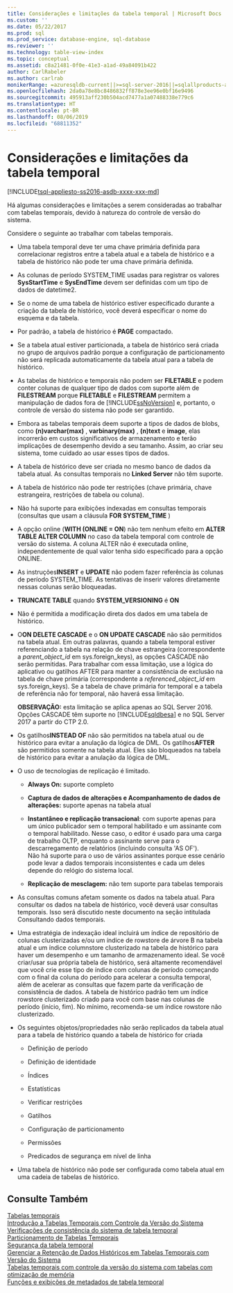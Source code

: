 ```yaml
---
title: Considerações e limitações da tabela temporal | Microsoft Docs
ms.custom: ''
ms.date: 05/22/2017
ms.prod: sql
ms.prod_service: database-engine, sql-database
ms.reviewer: ''
ms.technology: table-view-index
ms.topic: conceptual
ms.assetid: c8a21481-0f0e-41e3-a1ad-49a84091b422
author: CarlRabeler
ms.author: carlrab
monikerRange: =azuresqldb-current||>=sql-server-2016||=sqlallproducts-allversions||>=sql-server-linux-2017||=azuresqldb-mi-current
ms.openlocfilehash: 2da0a78e8bc8486832ff878e3ee96e0bf16e9496
ms.sourcegitcommit: 495913aff230b504acd7477a1a07488338e779c6
ms.translationtype: HT
ms.contentlocale: pt-BR
ms.lasthandoff: 08/06/2019
ms.locfileid: "68811352"
---
```

# <a name="temporal-table-considerations-and-limitations"></a>Considerações e limitações da tabela temporal
[!INCLUDE[tsql-appliesto-ss2016-asdb-xxxx-xxx-md](../../includes/tsql-appliesto-ss2016-asdb-xxxx-xxx-md.md)]

  Há algumas considerações e limitações a serem consideradas ao trabalhar com tabelas temporais, devido à natureza do controle de versão do sistema.  
  
 Considere o seguinte ao trabalhar com tabelas temporais.  
  
-   Uma tabela temporal deve ter uma chave primária definida para correlacionar registros entre a tabela atual e a tabela de histórico e a tabela de histórico não pode ter uma chave primária definida.  
  
-   As colunas de período SYSTEM_TIME usadas para registrar os valores **SysStartTime** e **SysEndTime** devem ser definidas com um tipo de dados de datetime2.  
  
-   Se o nome de uma tabela de histórico estiver especificado durante a criação da tabela de histórico, você deverá especificar o nome do esquema e da tabela.  
  
-   Por padrão, a tabela de histórico é **PAGE** compactado.  
  
-   Se a tabela atual estiver particionada, a tabela de histórico será criada no grupo de arquivos padrão porque a configuração de particionamento não será replicada automaticamente da tabela atual para a tabela de histórico.  
  
-   As tabelas de histórico e temporais não podem ser **FILETABLE** e podem conter colunas de qualquer tipo de dados com suporte além de **FILESTREAM** porque **FILETABLE** e **FILESTREAM** permitem a manipulação de dados fora de [!INCLUDE[ssNoVersion](../../includes/ssnoversion-md.md)] e, portanto, o controle de versão do sistema não pode ser garantido.  
  
-   Embora as tabelas temporais deem suporte a tipos de dados de blobs, como **(n)varchar(max)** , **varbinary(max)** , **(n)text** e **image**, elas incorrerão em custos significativos de armazenamento e terão implicações de desempenho devido a seu tamanho. Assim, ao criar seu sistema, tome cuidado ao usar esses tipos de dados.  
  
-   A tabela de histórico deve ser criada no mesmo banco de dados da tabela atual. As consultas temporais no **Linked Server** não têm suporte.  
  
-   A tabela de histórico não pode ter restrições (chave primária, chave estrangeira, restrições de tabela ou coluna).  
  
-   Não há suporte para exibições indexadas em consultas temporais (consultas que usam a cláusula **FOR SYSTEM_TIME** )  
  
-   A opção online (**WITH (ONLINE = ON**) não tem nenhum efeito em **ALTER TABLE ALTER COLUMN** no caso da tabela temporal com controle de versão do sistema. A coluna ALTER não é executada online, independentemente de qual valor tenha sido especificado para a opção ONLINE.  
  
-   As instruções**INSERT** e **UPDATE** não podem fazer referência às colunas de período SYSTEM_TIME. As tentativas de inserir valores diretamente nessas colunas serão bloqueadas.  
  
-   **TRUNCATE TABLE** quando **SYSTEM_VERSIONING** é **ON**  
  
-   Não é permitida a modificação direta dos dados em uma tabela de histórico.  
  
-   O**ON DELETE CASCADE** e o **ON UPDATE CASCADE** não são permitidos na tabela atual. Em outras palavras, quando a tabela temporal estiver referenciando a tabela na relação de chave estrangeira (correspondente a *parent_object_id* em sys.foreign_keys), as opções CASCADE não serão permitidas. Para trabalhar com essa limitação, use a lógica do aplicativo ou gatilhos AFTER para manter a consistência de exclusão na tabela de chave primária (correspondente a  *referenced_object_id* em sys.foreign_keys). Se a tabela de chave primária for temporal e a tabela de referência não for temporal, não haverá essa limitação. 

    **OBSERVAÇÃO:** esta limitação se aplica apenas ao SQL Server 2016. Opções CASCADE têm suporte no [!INCLUDE[sqldbesa](../../includes/sqldbesa-md.md)] e no SQL Server 2017 a partir do CTP 2.0.  
  
-   Os gatilhos**INSTEAD OF** não são permitidos na tabela atual ou de histórico para evitar a anulação da lógica de DML. Os gatilhos**AFTER** são permitidos somente na tabela atual. Eles são bloqueados na tabela de histórico para evitar a anulação da lógica de DML.  
  
-   O uso de tecnologias de replicação é limitado.  
  
    -   **Always On:** suporte completo  
  
    -   **Captura de dados de alterações e Acompanhamento de dados de alterações:** suporte apenas na tabela atual  
  
    -   **Instantâneo e replicação transacional**: com suporte apenas para um único publicador sem o temporal habilitado e um assinante com o temporal habilitado. Nesse caso, o editor é usado para uma carga de trabalho OLTP, enquanto o assinante serve para o descarregamento de relatórios (incluindo consulta 'AS OF').    
        Não há suporte para o uso de vários assinantes porque esse cenário pode levar a dados temporais inconsistentes e cada um deles depende do relógio do sistema local.  
  
    -   **Replicação de mesclagem:** não tem suporte para tabelas temporais  
  
-   As consultas comuns afetam somente os dados na tabela atual. Para consultar os dados na tabela de histórico, você deverá usar consultas temporais. Isso será discutido neste documento na seção intitulada Consultando dados temporais.  
  
-   Uma estratégia de indexação ideal incluirá um índice de repositório de colunas clusterizadas e/ou um índice de rowstore de árvore B na tabela atual e um índice columnstore clusterizado na tabela de histórico para haver um desempenho e um tamanho de armazenamento ideal. Se você criar/usar sua própria tabela de histórico, será altamente recomendável que você crie esse tipo de índice com colunas de período começando com o final da coluna do período para acelerar a consulta temporal, além de acelerar as consultas que fazem parte da verificação de consistência de dados. A tabela de histórico padrão tem um índice rowstore clusterizado criado para você com base nas colunas de período (início, fim). No mínimo, recomenda-se um índice rowstore não clusterizado.  
  
-   Os seguintes objetos/propriedades não serão replicados da tabela atual para a tabela de histórico quando a tabela de histórico for criada  
  
    -   Definição de período  
  
    -   Definição de identidade  
  
    -   Índices  
  
    -   Estatísticas  
  
    -   Verificar restrições  
  
    -   Gatilhos  
  
    -   Configuração de particionamento  
  
    -   Permissões  
  
    -   Predicados de segurança em nível de linha  
  
-   Uma tabela de histórico não pode ser configurada como tabela atual em uma cadeia de tabelas de histórico.  
  

## <a name="see-also"></a>Consulte Também  
 [Tabelas temporais](../../relational-databases/tables/temporal-tables.md)   
 [Introdução a Tabelas Temporais com Controle da Versão do Sistema](../../relational-databases/tables/getting-started-with-system-versioned-temporal-tables.md)   
 [Verificações de consistência do sistema de tabela temporal](../../relational-databases/tables/temporal-table-system-consistency-checks.md)   
 [Particionamento de Tabelas Temporais](../../relational-databases/tables/partitioning-with-temporal-tables.md)   
 [Segurança da tabela temporal](../../relational-databases/tables/temporal-table-security.md)   
 [Gerenciar a Retenção de Dados Históricos em Tabelas Temporais com Versão do Sistema](../../relational-databases/tables/manage-retention-of-historical-data-in-system-versioned-temporal-tables.md)   
 [Tabelas temporais com controle da versão do sistema com tabelas com otimização de memória](../../relational-databases/tables/system-versioned-temporal-tables-with-memory-optimized-tables.md)   
 [Funções e exibições de metadados de tabela temporal](../../relational-databases/tables/temporal-table-metadata-views-and-functions.md)  
  
  
